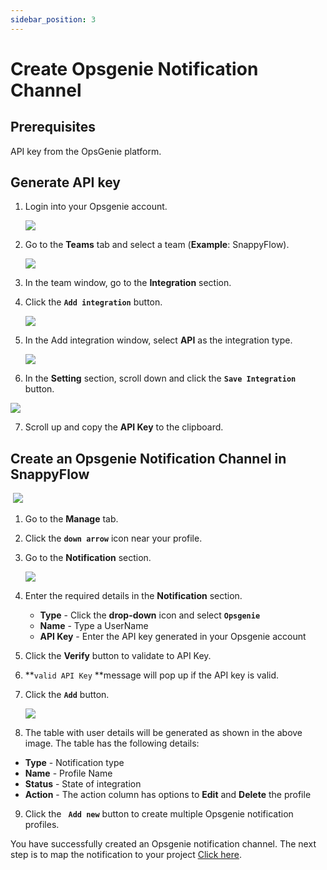 ```yaml
---
sidebar_position: 3 
---
```

# Create Opsgenie Notification Channel 
## Prerequisites

API key from the OpsGenie platform.

## Generate API key

1. Login into your Opsgenie account.

   <img src="/img/Notifications/opsgenie/image_1.png" />

2. Go to the **Teams** tab and select a team (**Example**: SnappyFlow).

   <img src="/img/Notifications/opsgenie/image_2.png" />

3. In the team window, go to the **Integration** section.

4. Click the **`Add integration`** button.

   <img src="/img/Notifications/opsgenie/image_3.png" />

5. In the Add integration window, select **API** as the integration type.

   <img src="/img/Notifications/opsgenie/image_4.png" />

6.  In the **Setting** section, scroll down and click the **`Save Integration`** button.

   <img src="/img/Notifications/opsgenie/image_5.png" />

7. Scroll up and copy the **API Key** to the clipboard.

## Create an Opsgenie Notification Channel in SnappyFlow

​        <img src="/img/Notifications/opsgenie/image_41.png" />

1. Go to the **Manage** tab.

2. Click the **`down arrow`** icon near your profile.

3. Go to the **Notification** section.

   <img src="/img/Notifications/opsgenie/image_7.png" />

4. Enter the required details in the **Notification** section.

   - **Type** - Click the **drop-down** icon and select **`Opsgenie`**
   - **Name** - Type a UserName
   - **API Key** - Enter the API key generated in your Opsgenie account

5. Click the **Verify** button to validate to API Key.

6. **`valid API Key` **message will pop up if the API key is valid.

7. Click the **`Add`** button. 

   <img src="/img/Notifications/opsgenie/image_40.png" />

8. The table with user details will be generated as shown in the above image. The table has the following details:

- **Type** - Notification type
- **Name** - Profile Name
- **Status** - State of integration
- **Action** - The action column has options to **Edit** and **Delete** the profile

9. Click the **` Add new`** button to create multiple Opsgenie notification profiles.

You have successfully created an Opsgenie notification channel. The next step is to map the notification to your project [Click here](/docs/Alerts_notifications/Notifications/Map_Notification_Alerts/map_projects_to_channels).
